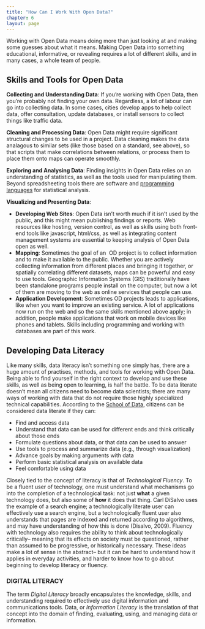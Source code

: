```yaml
---
title: "How Can I Work With Open Data?"
chapter: 6
layout: page
---
```


Working with Open Data means doing more than just looking at and making some guesses about what it means. Making Open Data into something educational, informative, or revealing requires a lot of different skills, and in many cases, a whole team of people.

## Skills and Tools for Open Data

**Collecting and Understanding Data**: If you’re working with Open Data, then you’re probably not finding your own data. Regardless, a lot of labour can go into collecting data. In some cases, cities develop apps to help collect data, offer consultation, update databases, or install sensors to collect things like traffic data.

**Cleaning and Processing Data**: Open Data might require significant structural changes to be used in a project. Data cleaning makes the data analagous to similar sets (like those based on a standard, see above), so that scripts that make correlations between relations, or process them to place them onto maps can operate smoothly.

**Exploring and Analysing Data**: Finding insights in Open Data relies on an understanding of statistics, as well as the tools used for manipulating them. Beyond spreadsheeting tools there are software and [programming languages](https://cran.r-project.org/doc/manuals/r-release/R-intro.html) for statistical analysis.

**Visualizing and Presenting Data**:

- **Developing Web Sites**: Open Data isn’t worth much if it isn’t used by the public, and this might mean publishing findings or reports. Web resources like hosting, version control, as well as skills using both front-end tools like javascript, html/css, as well as integrating content management systems are essential to keeping analysis of Open Data open as well.
- **Mapping**: Sometimes the goal of an  OD project is to collect information and to make it available to the public. Whether you are actively collecting information from different places and bringing it together, or spatially correlating different datasets, maps can be powerful and easy to use tools. Geographic Information Systems (GIS) traditionally have been standalone programs people install on the computer, but now a lot of them are moving to the web as online services that people can use.
- **Application Development**: Sometimes OD projects leads to applications, like when you want to improve an existing service. A lot of applications now run on the web and so the same skills mentioned above apply; in addition, people make applications that work on mobile devices like phones and tablets. Skills including programming and working with databases are part of this work.

## Developing Data Literacy

Like many skills, data literacy isn’t something one simply has, there are a huge amount of practises, methods, and tools for working with Open Data. Being able to find yourself in the right context to develop and use these skills, as well as being open to learning, is half the battle. To be data literate doesn’t mean all citizens need to become data scientists; there are many ways of working with data that do not require those highly specialized technical capabilities. According to the [School of Data](http://schoolofdata.org/2016/01/08/research-results-part-1-defining-data-literacy/), citizens can be considered data literate if they can:

-   Find and access data
-   Understand that data can be used for different ends and think critically about those ends
-   Formulate questions about data, or that data can be used to answer
-   Use tools to process and summarize data (e.g., through visualization)
-   Advance goals by making arguments with data
-   Perform basic statistical analysis on available data
-   Feel comfortable using data

Closely tied to the concept of literacy is that of _Technological Fluency_. To be a fluent user of technology, one must understand what mechanisms go into the completion of a technological task: not just **what** a given technology does, but also some of **how** it does that thing. Carl DiSalvo uses the example of a search engine; a technologically literate user can effectively use a search engine, but a technologically fluent user also understands that pages are indexed and returned according to algorithms, and may have understanding of how this is done (Disalvo, 2009). Fluency with technology also requires the ability to think about technologically critically– meaning that its effects on society must be questioned, rather than assumed to be progressive, or historically necessary. These ideas make a lot of sense in the abstract– but it can be hard to understand how it applies in everyday activities, and harder to know how to go about beginning to develop literacy or fluency.

### DIGITAL LITERACY

The term _Digital Literacy_ broadly encapsulates the knowledge, skills, and understanding required to effectively use digital information and communications tools. Data, or _Information Literacy_ is the translation of that concept into the domain of finding, evaluating, using, and managing data or information.
